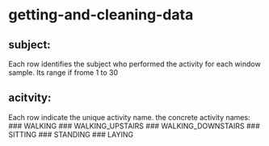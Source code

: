 # getting-and-cleaning-data

## subject:
  Each row identifies the subject who performed the activity for each window sample.
  Its range if frome 1 to 30
  
## acitvity:
  Each row indicate the unique activity name.
  the concrete activity names:
    ### WALKING
    ### WALKING_UPSTAIRS
    ### WALKING_DOWNSTAIRS
    ### SITTING
    ### STANDING
    ### LAYING
  
## 
